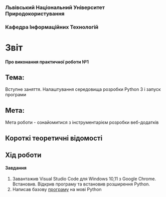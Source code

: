 ### Львівський Національний Університет Природокористування
### Кафедра Інформаційних Технологій
# Звіт 
#### Про виконання практичної роботи №1
## Тема: 
Вступне заняття. Налаштування середовища розробки Python 3 і запуск програми
## Мета: 
Мета роботи - ознайомитися з інструментарієм розробки веб-додатків
## Короткі теоретичні відомості
## Хід роботи 
#### Завдання 
1. Завантажив Visual Studio Code для Windows 10,11 з Google Chrome. Встановив. Відкрив програму та встановив розширення Python.
2. Написав базову [програму](./script.py) на мові Python 
